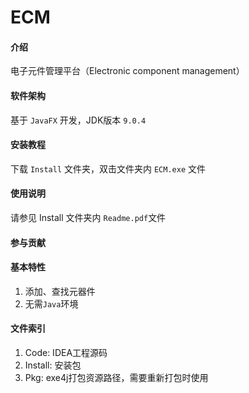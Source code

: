 # ECM

#### 介绍
电子元件管理平台（Electronic component management）

#### 软件架构
基于 `JavaFX` 开发，JDK版本 `9.0.4`


#### 安装教程

下载 `Install` 文件夹，双击文件夹内 `ECM.exe` 文件


#### 使用说明

请参见 Install 文件夹内 `Readme.pdf`文件


#### 参与贡献


#### 基本特性
1. 添加、查找元器件
2. 无需`Java`环境

#### 文件索引
1. Code: IDEA工程源码
2. Install: 安装包
3. Pkg: exe4j打包资源路径，需要重新打包时使用
       
        